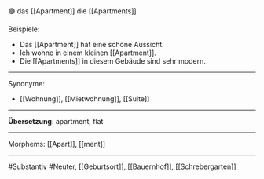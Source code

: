 🟢 das [[Apartment]]
die [[Apartments]]

Beispiele:

- Das [[Apartment]] hat eine schöne Aussicht.
- Ich wohne in einem kleinen [[Apartment]].
- Die [[Apartments]] in diesem Gebäude sind sehr modern.

---

Synonyme:

- [[Wohnung]], [[Mietwohnung]], [[Suite]]

---

**Übersetzung**: apartment, flat

---

Morphems:
[[Apart]], [[ment]]

---

#Substantiv #Neuter, [[Geburtsort]], [[Bauernhof]], [[Schrebergarten]]
